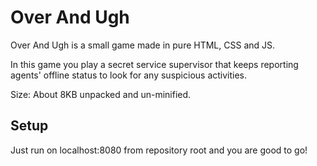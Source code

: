 # Over And Ugh
Over And Ugh is a small game made in pure HTML, CSS and JS.

In this game you play a secret service supervisor that keeps reporting agents' offline status to look for any suspicious activities.

Size: About 8KB unpacked and un-minified.

## Setup
Just run on localhost:8080 from repository root and you are good to go!
